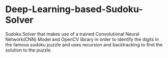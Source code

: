 # Deep-Learning-based-Sudoku-Solver
Sudoku Solver that makes use of a trained Convolutional Neural Network(CNN) Model and OpenCV library in order to identify the digits in the famous sudoku puzzle and uses recursion and backtracking to find the solution to the puzzle. 
